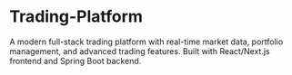# Trading-Platform
A modern full-stack trading platform with real-time market data, portfolio management, and advanced trading features. Built with React/Next.js frontend and Spring Boot backend.
